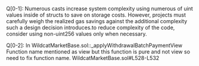 Q[0-1]: Numerous casts increase system complexity
using numerous of uint values inside of structs to save on storage costs. However, projects must carefully weigh the realized gas savings against the additional complexity such a design decision introduces.to reduce complexity of the code, consider using non-uint256 values only when necessary. 

Q[0-2]: In WildcatMarketBase.sol::_applyWithdrawalBatchPaymentView Function name mentioned as view but this function is pure and not view so need to fix function name. WildcatMarketBase.sol#L528-L532
